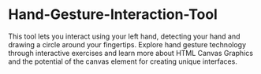 # Hand-Gesture-Interaction-Tool
This tool lets you interact using your left hand, detecting your hand and drawing a circle around your fingertips. Explore hand gesture technology through interactive exercises and learn more about HTML Canvas Graphics and the potential of the canvas element for creating unique interfaces.
